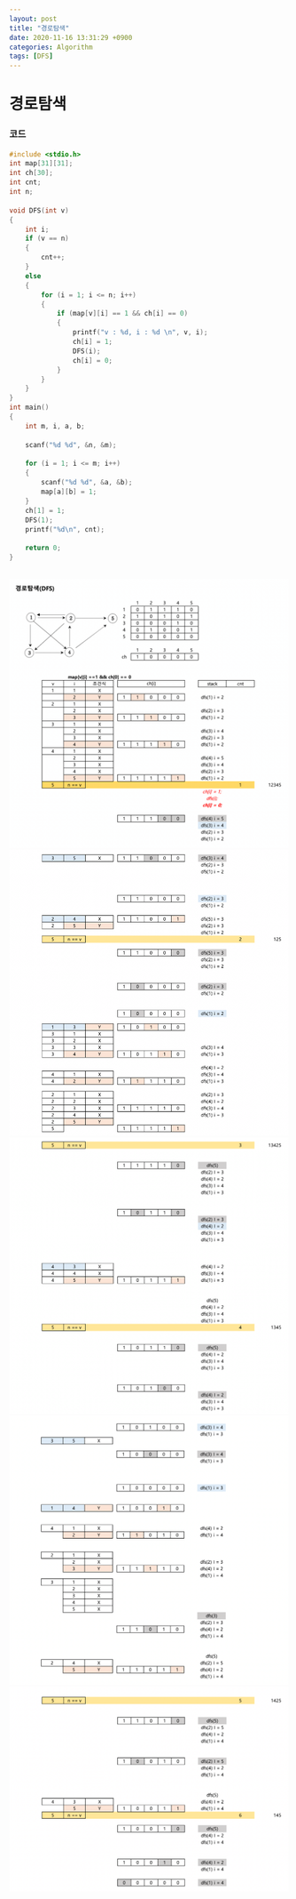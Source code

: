 ```yaml
---
layout: post
title: "경로탐색"
date: 2020-11-16 13:31:29 +0900
categories: Algorithm
tags: [DFS]
---
```


# 경로탐색

### 코드

```c
#include <stdio.h>
int map[31][31];
int ch[30];
int cnt;
int n;

void DFS(int v)
{
    int i;
    if (v == n)
    {
        cnt++;
    }
    else
    {
        for (i = 1; i <= n; i++)
        {
            if (map[v][i] == 1 && ch[i] == 0)
            {
                printf("v : %d, i : %d \n", v, i);
                ch[i] = 1;
                DFS(i);
                ch[i] = 0;
            }
        }
    }
}
int main()
{
    int m, i, a, b;

    scanf("%d %d", &n, &m);

    for (i = 1; i <= m; i++)
    {
        scanf("%d %d", &a, &b);
        map[a][b] = 1;
    }
    ch[1] = 1;
    DFS(1);
    printf("%d\n", cnt);

    return 0;
}
```

<br/>
<img src="/assets/images/64-1.png" style="zoom:52%;"  />
<br/>
<img src="/assets/images/64-2.png" style="zoom:52%;"  />
<br/>
<img src="/assets/images/64-3.png" style="zoom:52%;"  />
<br/>
<img src="/assets/images/64-4.png" style="zoom:52%;"  />
<br/>
<img src="/assets/images/64-5.png" style="zoom:52%;"  />
<br/>
